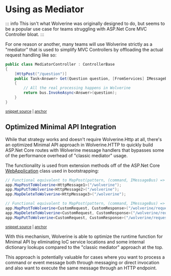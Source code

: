 # Using as Mediator

::: info
This isn't what Wolverine was originally designed to do, but seems to be a popular use case for teams
struggling with ASP.Net Core MVC Controller bloat.
:::

For one reason or another, many teams will use Wolverine strictly as a "mediator" that is used to simplify
MVC Controllers by offloading the actual request handling like so:

<!-- snippet: sample_using_as_mediator -->
<a id='snippet-sample_using_as_mediator'></a>
```cs
public class MediatorController : ControllerBase
{
    [HttpPost("/question")]
    public Task<Answer> Get(Question question, [FromServices] IMessageBus bus)
    {
        // All the real processing happens in Wolverine
        return bus.InvokeAsync<Answer>(question);
    }
}
```
<sup><a href='https://github.com/JasperFx/wolverine/blob/main/src/Http/WolverineWebApi/Samples/MediatorController.cs#L6-L18' title='Snippet source file'>snippet source</a> | <a href='#snippet-sample_using_as_mediator' title='Start of snippet'>anchor</a></sup>
<!-- endSnippet -->

## Optimized Minimal API Integration

While that strategy works and doesn't require Wolverine.Http at all, there's an optimized Minimal API approach in
Wolverine.HTTP to quickly build ASP.Net Core routes with Wolverine message handlers that bypasses some of the 
performance overhead of "classic mediator" usage.

The functionality is used from extension methods off of the ASP.Net Core [WebApplication](https://learn.microsoft.com/en-us/dotnet/api/microsoft.aspnetcore.builder.webapplication?view=aspnetcore-7.0) class used in bootstrapping:

<!-- snippet: sample_optimized_mediator_usage -->
<a id='snippet-sample_optimized_mediator_usage'></a>
```cs
// Functional equivalent to MapPost(pattern, (command, IMessageBus) => bus.Invoke(command))
app.MapPostToWolverine<HttpMessage1>("/wolverine");
app.MapPutToWolverine<HttpMessage2>("/wolverine");
app.MapDeleteToWolverine<HttpMessage3>("/wolverine");

// Functional equivalent to MapPost(pattern, (command, IMessageBus) => bus.Invoke<IResponse>(command))
app.MapPostToWolverine<CustomRequest, CustomResponse>("/wolverine/request");
app.MapDeleteToWolverine<CustomRequest, CustomResponse>("/wolverine/request");
app.MapPutToWolverine<CustomRequest, CustomResponse>("/wolverine/request");
```
<sup><a href='https://github.com/JasperFx/wolverine/blob/main/src/Http/WolverineWebApi/Program.cs#L279-L291' title='Snippet source file'>snippet source</a> | <a href='#snippet-sample_optimized_mediator_usage' title='Start of snippet'>anchor</a></sup>
<!-- endSnippet -->

With this mechanism, Wolverine is able to optimize the runtime function for Minimal API by eliminating IoC service locations
and some internal dictionary lookups compared to the "classic mediator" approach at the top.

This approach is potentially valuable for cases where you want to process a command or event message both through messaging
or direct invocation and also want to execute the same message through an HTTP endpoint. 

